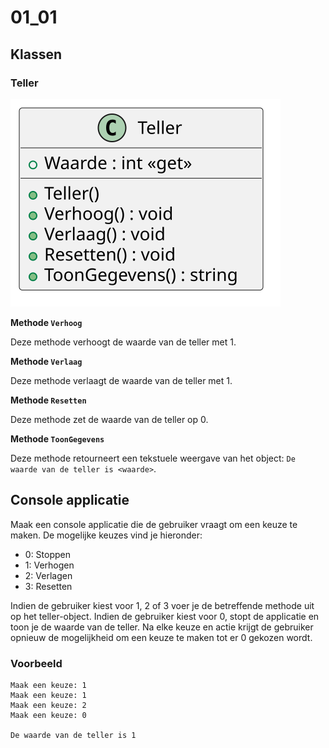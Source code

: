 # 01_01

## Klassen

### Teller

![Klassediagram](svg/Teller.svg)

**Methode `Verhoog`**

Deze methode verhoogt de waarde van de teller met 1.

**Methode `Verlaag`**

Deze methode verlaagt de waarde van de teller met 1.

**Methode `Resetten`**

Deze methode zet de waarde van de teller op 0.

**Methode `ToonGegevens`**

Deze methode retourneert een tekstuele weergave van het object: `De waarde van de teller is <waarde>`.

## Console applicatie

Maak een console applicatie die de gebruiker vraagt om een keuze te maken. De mogelijke keuzes vind je hieronder:

- 0: Stoppen
- 1: Verhogen
- 2: Verlagen
- 3: Resetten

Indien de gebruiker kiest voor 1, 2 of 3 voer je de betreffende methode uit op het teller-object. Indien de gebruiker kiest voor 0, stopt de applicatie en toon je de waarde van de teller. Na elke keuze en actie krijgt de gebruiker opnieuw de mogelijkheid om een keuze te maken tot er 0 gekozen wordt.

### Voorbeeld

```plaintext
Maak een keuze: 1
Maak een keuze: 1
Maak een keuze: 2
Maak een keuze: 0

De waarde van de teller is 1
```

